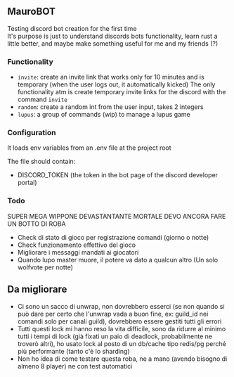 ## MauroBOT

Testing discord bot creation for the first time  
It's purpose is just to understand discords bots functionality, learn rust a little better, and maybe make something useful for me and my friends (?)


### Functionality

- `invite`: create an invite link that works only for 10 minutes and is temporary (when the user logs out, it automatically kicked)
The only functionality atm is create temporary invite links for the discord with the command `invite`
- `random`: create a random int from the user input, takes 2 integers
- `lupus`: a group of commands (wip) to manage a lupus game


### Configuration

It loads env variables from an .env file at the project root  

The file should contain:
- DISCORD_TOKEN (the token in the bot page of the discord developer portal)


### Todo

SUPER MEGA WIPPONE DEVASTANTANTE MORTALE DEVO ANCORA FARE UN BOTTO DI ROBA
- Check di stato di gioco per registrazione comandi (giorno o notte)
- Check funzionamento effettivo del gioco
- Migliorare i messaggi mandati ai giocatori
- Quando lupo master muore, il potere va dato a qualcun altro (Un solo wolfvote per notte)


## Da migliorare
- Ci sono un sacco di unwrap, non dovrebbero esserci (se non quando si può dare per certo che l'unwrap vada a buon fine, ex: guild_id nei comandi solo per canali guild), dovrebbero essere gestiti tutti gli errori
- Tutti questi lock mi hanno reso la vita difficile, sono da ridurre al minimo tutti i tempi di lock (già fixati un paio di deadlock, probabilmente ne troverò altri), ho usato lock al posto di un db/cache tipo redis/pg perché più performante (tanto c'è lo sharding)
- Non ho idea di come  testare questa roba, ne a mano (avendo bisogno di almeno 8 player) ne con test automatici